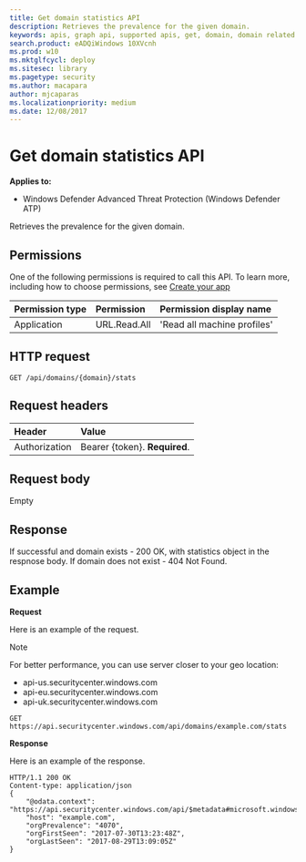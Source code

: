 ```yaml
---
title: Get domain statistics API
description: Retrieves the prevalence for the given domain.
keywords: apis, graph api, supported apis, get, domain, domain related machines
search.product: eADQiWindows 10XVcnh
ms.prod: w10
ms.mktglfcycl: deploy
ms.sitesec: library
ms.pagetype: security
ms.author: macapara
author: mjcaparas
ms.localizationpriority: medium
ms.date: 12/08/2017
---
```


# Get domain statistics API

**Applies to:**

- Windows Defender Advanced Threat Protection (Windows Defender ATP)



Retrieves the prevalence for the given domain.

## Permissions
One of the following permissions is required to call this API. To learn more, including how to choose permissions, see [Create your app](exposed-apis-windows-defender-advanced-threat-protection-new.md#create-an-app)

Permission type |	Permission	|	Permission display name
:---|:---|:---
Application |	URL.Read.All |	'Read all machine profiles'

## HTTP request
```
GET /api/domains/{domain}/stats
```

## Request headers

Header | Value 
:---|:---
Authorization | Bearer {token}. **Required**.


## Request body
Empty

## Response
If successful and domain exists - 200 OK, with statistics object in the respnose body.
If domain does not exist - 404 Not Found.


## Example

**Request**

Here is an example of the request.

>[!NOTE]
>For better performance, you can use server closer to your geo location:
> - api-us.securitycenter.windows.com
> - api-eu.securitycenter.windows.com
> - api-uk.securitycenter.windows.com

```
GET https://api.securitycenter.windows.com/api/domains/example.com/stats
```

**Response**

Here is an example of the response.


```
HTTP/1.1 200 OK
Content-type: application/json
{
	"@odata.context": "https://api.securitycenter.windows.com/api/$metadata#microsoft.windowsDefenderATP.api.InOrgDomainStats",
	"host": "example.com",
    "orgPrevalence": "4070",
    "orgFirstSeen": "2017-07-30T13:23:48Z",
    "orgLastSeen": "2017-08-29T13:09:05Z"
}
```
